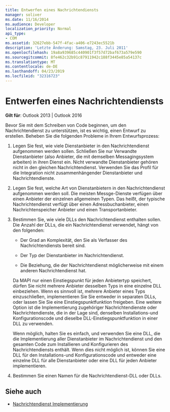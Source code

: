 ```yaml
---
title: Entwerfen eines Nachrichtendiensts
manager: soliver
ms.date: 11/16/2014
ms.audience: Developer
localization_priority: Normal
api_type:
- COM
ms.assetid: 32627ebb-547f-4fac-a406-e7243ec5521b
description: 'Letzte Änderung: Samstag, 23. Juli 2011'
ms.openlocfilehash: 19a8a939685c440901f3f57d72baf673a579e590
ms.sourcegitcommit: 8fe462c32b91c87911942c188f3445e85a54137c
ms.translationtype: MT
ms.contentlocale: de-DE
ms.lasthandoff: 04/23/2019
ms.locfileid: "32316723"
---
```

# <a name="designing-a-message-service"></a>Entwerfen eines Nachrichtendiensts

**Gilt für**: Outlook 2013 | Outlook 2016 
  
Bevor Sie mit dem Schreiben von Code beginnen, um den Nachrichtendienst zu unterstützen, ist es wichtig, einen Entwurf zu erstellen. Beheben Sie die folgenden Probleme in Ihrem Entwurfsprozess:
  
1. Legen Sie fest, wie viele Dienstanbieter in den Nachrichtendienst aufgenommen werden sollen. Schließen Sie nur Verwandte Dienstanbieter (also Anbieter, die mit demselben Messagingsystem arbeiten) in ihren Dienst ein. Nicht verwandte Dienstanbieter gehören nicht in den gleichen Nachrichtendienst. Verwenden Sie das Profil für die Integration nicht zusammenhängender Dienstanbieter und Nachrichtendienste.
    
2. Legen Sie fest, welche Art von Dienstanbietern in den Nachrichtendienst aufgenommen werden soll. Die meisten Messge-Dienste verfügen über einen Anbieter der einzelnen allgemeinen Typen. Das heißt, der typische Nachrichtendienst verfügt über einen Adressbuchanbieter, einen Nachrichtenspeicher Anbieter und einen Transportanbieter.
    
3. Bestimmen Sie, wie viele DLLs den Nachrichtendienst enthalten sollen. Die Anzahl der DLLs, die ein Nachrichtendienst verwendet, hängt von den folgenden:
    
   - Der Grad an Komplexität, den Sie als Verfasser des Nachrichtendiensts bereit sind.
    
   - Der Typ der Dienstanbieter im Nachrichtendienst.
    
   - Die Beziehung, die der Nachrichtendienst möglicherweise mit einem anderen Nachrichtendienst hat.
    
   Da MAPI nur einen Einstiegspunkt für jeden Anbietertyp speichert, dürfen Sie nicht mehrere Anbieter desselben Typs in eine einzelne DLL einbeziehen. Wenn es sinnvoll ist, mehrere Anbieter eines Typs einzuschließen, implementieren Sie Sie entweder in separaten DLLs, oder lassen Sie Sie eine Einstiegspunktfunktion freigeben. Eine weitere Option ist die Implementierung zugehöriger Nachrichtendienste oder Nachrichtendienste, die in der Lage sind, denselben Installations-und Konfigurationscode und dieselbe DLL-Einstiegspunktfunktion in einer DLL zu verwenden.
    
   Wenn möglich, halten Sie es einfach, und verwenden Sie eine DLL, die die Implementierung aller Dienstanbieter im Nachrichtendienst und den gesamten Code zum Installieren und Konfigurieren des Nachrichtendiensts enthält. Wenn dies nicht möglich ist, können Sie eine DLL für den Installations-und Konfigurationscode und entweder eine einzelne DLL für alle Dienstanbieter oder eine DLL für jeden Anbieter implementieren.
    
4. Bestimmen Sie einen Namen für die Nachrichtendienst-DLL oder DLLs. 
    
## <a name="see-also"></a>Siehe auch

- [Nachrichtendienst Implementierung](message-service-implementation.md)

